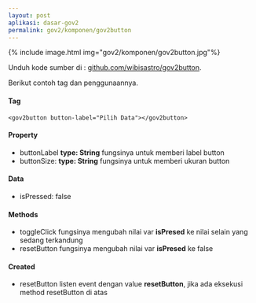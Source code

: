 ```yaml
---
layout: post
aplikasi: dasar-gov2
permalink: gov2/komponen/gov2button
---
```


{% include image.html 
    img="gov2/komponen/gov2button.jpg"%}


Unduh kode sumber di : [github.com/wibisastro/gov2button](https://github.com/wibisastro/gov2button).

Berikut contoh tag dan penggunaannya.

#### Tag

`<gov2button button-label="Pilih Data"></gov2button>`

#### Property
- buttonLabel **type: String** fungsinya untuk memberi label button
- buttonSize: **type: String** fungsinya untuk memberi ukuran button

#### Data
- isPressed: false

#### Methods
- toggleClick fungsinya mengubah nilai var **isPresed** ke nilai selain yang sedang terkandung
- resetButton fungsinya mengubah nilai var **isPresed** ke false

#### Created
- resetButton listen event dengan value **resetButton**, jika ada eksekusi method resetButton di atas
